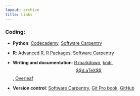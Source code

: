 ```yaml
---
layout: archive
title: Links
---
```

<script type="text/javascript" src="http://cdn.mathjax.org/mathjax/latest/MathJax.js?config=TeX-AMS-MML_HTMLorMML"></script>

### Coding:

- **Python**: <a href="http://www.codecademy.com/" target="_blank">Codecademy</a>, 
<a href="http://swcarpentry.github.io/python-novice-inflammation/" target="_blank">Software Carpentry</a>

- **R**: <a href="http://adv-r.had.co.nz/" target="_blank">Advanced R</a>, 
<a href="http://r-pkgs.had.co.nz/" target="_blank">R Packages</a>, 
<a href="http://swcarpentry.github.io/r-novice-inflammation/" target="_blank">Software Carpentry</a>

- **Writing and documentation**: <a href="http://rmarkdown.rstudio.com/" target="_blank">R markdown</a>, 
<a href="http://yihui.name/knitr/" target="_blank">knitr</a>, 
<a href="http://en.wikibooks.org/wiki/LaTeX" target="_blank">$$\LaTeX$$</a>, 
<a href="https://www.overleaf.com/" target="_blank">Overleaf</a>

- **Version control**: <a href="http://swcarpentry.github.io/git-novice/" target="_blank">Software Carpentry</a>, 
<a href="https://git-scm.com/book/en/v2" target="_blank">Git Pro book</a>, 
<a href="https://github.com/" target="_blank">GitHub</a>